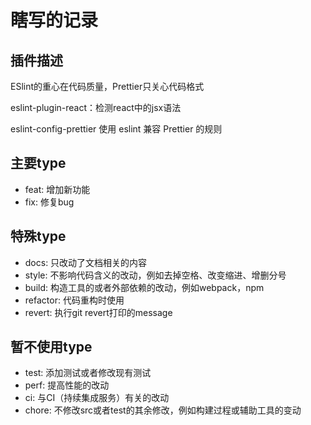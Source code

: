 # 瞎写的记录

## 插件描述

ESlint的重心在代码质量，Prettier只关心代码格式

eslint-plugin-react：检测react中的jsx语法

eslint-config-prettier 使用 eslint 兼容 Prettier 的规则

## 主要type

- feat:     增加新功能
- fix:      修复bug

## 特殊type

- docs:        只改动了文档相关的内容
- style:       不影响代码含义的改动，例如去掉空格、改变缩进、增删分号
- build:       构造工具的或者外部依赖的改动，例如webpack，npm
- refactor:    代码重构时使用
- revert:      执行git revert打印的message

## 暂不使用type

- test:        添加测试或者修改现有测试
- perf:        提高性能的改动
- ci:          与CI（持续集成服务）有关的改动
- chore:       不修改src或者test的其余修改，例如构建过程或辅助工具的变动
